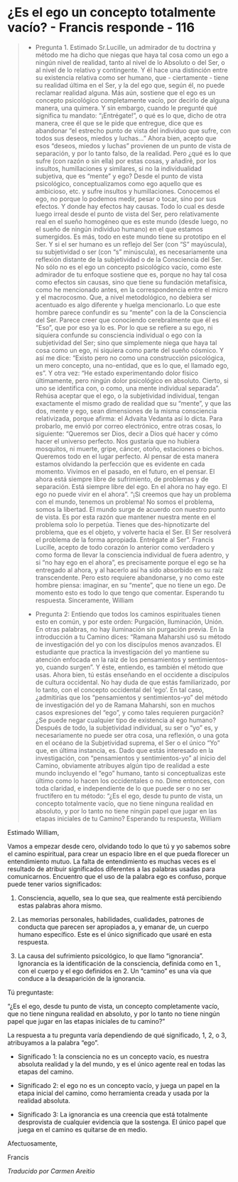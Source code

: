 # ¿Es el ego un concepto totalmente vacío? - Francis responde - 116

>* Pregunta 1. Estimado Sr.Lucille, un admirador de tu doctrina y método me ha dicho que niegas que haya tal cosa como un ego a ningún nivel de realidad, tanto al nivel de lo Absoluto o del Ser, o al nivel de lo relativo y contingente. Y él hace una distinción entre su existencia relativa como ser humano, que - ciertamente - tiene su realidad última en el Ser, y la del ego que, según él, no puede reclamar realidad alguna. Más aún, sostiene que el ego es un concepto psicológico completamente vacío, por decirlo de alguna manera, una quimera. Y sin embargo, cuando le pregunté qué significa tu mandato: “¡Entrégate!”, o qué es lo que, dicho de otra manera, cree él que se le pide que entregue, dice que es abandonar “el estrecho punto de vista del individuo que sufre, con todos sus deseos, miedos y luchas…” Ahora bien, acepto que esos “deseos, miedos y luchas” provienen de un punto de vista de separación, y por lo tanto falso, de la realidad. Pero ¿qué es lo que sufre (con razón o sin ella) por estas cosas, y añadiré, por los insultos, humillaciones y similares, si no la individualidad subjetiva, que es “mente” y ego? Desde el punto de vista psicológico, conceptualizamos como ego aquello que es ambicioso, etc. y sufre insultos y humillaciones. Conocemos el ego, no porque lo podemos medir, pesar o tocar, sino por sus efectos. Y donde hay efectos hay causas. Todo lo cual es desde luego irreal desde el punto de vista del Ser, pero relativamente real en el sueño homogéneo que es este mundo (desde luego, no el sueño de ningún individuo humano) en el que estamos sumergidos. Es más, todo en este mundo tiene su prototipo en el Ser. Y si el ser humano es un reflejo del Ser (con “S” mayúscula), su subjetividad o ser (con “s” minúscula), es necesariamente una reflexión distante de la subjetividad o de la Consciencia del Ser. No sólo no es el ego un concepto psicológico vacío, como este admirador de tu enfoque sostiene que es, porque no hay tal cosa como efectos sin causas, sino que tiene su fundación metafísica, como he mencionado antes, en la correspondencia entre el micro y el macrocosmo. Que, a nivel metodológico, no debiera ser acentuado es algo diferente y huelga mencionarlo. Lo que este hombre parece confundir es su “mente” con la de la Consciencia del Ser. Parece creer que conociendo cerebralmente que él es “Eso”, que por eso ya lo es. Por lo que se refiere a su ego, ni siquiera confunde su consciencia individual o ego con la subjetividad del Ser; sino que simplemente niega que haya tal cosa como un ego, ni siquiera como parte del sueño cósmico. Y así me dice: “Existo pero no como una construcción psicológica, un mero concepto, una no-entidad, que es lo que, el llamado ego, es”. Y otra vez: “He estado experimentando dolor físico últimamente, pero ningún dolor psicológico en absoluto. Cierto, si uno se identifica con, o como, una mente individual separada”. Rehúsa aceptar que el ego, o la subjetividad individual, tengan exactamente el mismo grado de realidad que su “mente”, y que las dos, mente y ego, sean dimensiones de la misma consciencia relativizada, porque afirma: el Advaita Vedanta así lo dicta. Para probarlo, me envió por correo electrónico, entre otras cosas, lo siguiente: “Queremos ser Dios, decir a Dios qué hacer y cómo hacer el universo perfecto. Nos gustaría que no hubiera mosquitos, ni muerte, gripe, cáncer, otoño, estaciones o bichos. Queremos todo en el lugar perfecto. Al pensar de esta manera estamos olvidando la perfección que es evidente en cada momento. Vivimos en el pasado, en el futuro, en el pensar. El ahora está siempre libre de sufrimiento, de problemas y de separación. Está siempre libre del ego. En el ahora no hay ego. El ego no puede vivir en el ahora”. “¡Si creemos que hay un problema con el mundo, tenemos un problema! No somos el problema, somos la libertad. El mundo surge de acuerdo con nuestro punto de vista. Es por esta razón que mantener nuestra mente en el problema solo lo perpetúa. Tienes que des-hipnotizarte del problema, que es el objeto, y volverte hacia el Ser. El Ser resolverá el problema de la forma apropiada. Entrégate al Ser”. Francis Lucille, acepto de todo corazón lo anterior como verdadero y como forma de llevar la consciencia individual de fuera adentro, y si “no hay ego en el ahora”, es precisamente porque el ego se ha entregado al ahora, y al hacerlo así ha sido absorbido en su raíz transcendente. Pero esto requiere abandonarse, y no como este hombre piensa: imaginar, en su “mente”, que no tiene un ego. De momento esto es todo lo que tengo que comentar. Esperando tu respuesta. Sinceramente, William
>
>* Pregunta 2: Entiendo que todos los caminos espirituales tienen esto en común, y por este orden: Purgación, Iluminación, Unión. En otras palabras, no hay iluminación sin purgación previa. En la introducción a tu Camino dices: “Ramana Maharshi usó su método de investigación del yo con los discípulos menos avanzados. El estudiante que practica la investigación del yo mantiene su atención enfocada en la raíz de los pensamientos y sentimientos-yo, cuando surgen”. Y éste, entiendo, es también el método que usas. Ahora bien, tú estás enseñando en el occidente a discípulos de cultura occidental. No hay duda de que estás familiarizado, por lo tanto, con el concepto occidental del ‘ego’. En tal caso, ¿admitirías que los “pensamientos y sentimientos-yo” del método de investigación del yo de Ramana Maharshi, son en muchos casos expresiones del “ego”, y como tales requieren purgación? ¿Se puede negar cualquier tipo de existencia al ego humano? Después de todo, la subjetividad individual, su ser o “yo” es, y necesariamente no puede ser otra cosa, una reflexión, o una gota en el océano de la Subjetividad suprema, el Ser o el único “Yo” que, en última instancia, es. Dado que estás interesado en la investigación, con “pensamientos y sentimientos-yo” al inicio del Camino, obviamente atribuyes algún tipo de realidad a este mundo incluyendo el “ego” humano, tanto si conceptualizas este último como lo hacen los occidentales o no. Dime entonces, con toda claridad, e independiente de lo que puede ser o no ser fructífero en tu método: “¿Es el ego, desde tu punto de vista, un concepto totalmente vacío, que no tiene ninguna realidad en absoluto, y por lo tanto no tiene ningún papel que jugar en las etapas iniciales de tu Camino? Esperando tu respuesta, William

Estimado William,

Vamos a empezar desde cero, olvidando todo lo que tú y yo sabemos sobre el camino espiritual, para crear un espacio libre en el que pueda florecer un entendimiento mutuo. La falta de entendimiento es muchas veces es el resultado de atribuir significados diferentes a las palabras usadas para comunicarnos. Encuentro que el uso de la palabra ego es confuso, porque puede tener varios significados:

1. Consciencia, aquello, sea lo que sea, que realmente está percibiendo estas palabras ahora mismo.

2. Las memorias personales, habilidades, cualidades, patrones de conducta que parecen ser apropiados a, y emanar de, un cuerpo humano específico. Este es el único significado que usaré en esta respuesta.

3. La causa del sufrimiento psicológico, lo que llamo “ignorancia”. Ignorancia es la identificación de la consciencia, definida como en 1., con el cuerpo y el ego definidos en 2. Un “camino” es una vía que conduce a la desaparición de la ignorancia.

Tú preguntaste:

“¿Es el ego, desde tu punto de vista, un concepto completamente vacío, que no tiene ninguna realidad en absoluto, y por lo tanto no tiene ningún papel que jugar en las etapas iniciales de tu camino?”

La respuesta a tu pregunta varía dependiendo de qué significado, 1, 2, o 3, atribuyamos a la palabra “ego”.

* Significado 1: la consciencia no es un concepto vacío, es nuestra absoluta realidad y la del mundo, y es el único agente real en todas las etapas del camino.

* Significado 2: el ego no es un concepto vacío, y juega un papel en la etapa inicial del camino, como herramienta creada y usada por la realidad absoluta.

* Significado 3: La ignorancia es una creencia que está totalmente desprovista de cualquier evidencia que la sostenga. El único papel que juega en el camino es quitarse de en medio.

Afectuosamente,

Francis

_Traducido por Carmen Areitio_

